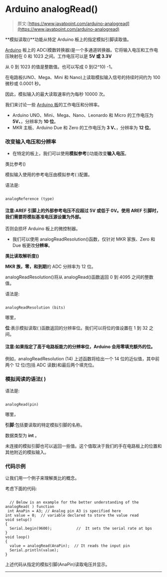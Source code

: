 # Arduino analogRead()

> 原文:[https://www.javatpoint.com/arduino-analogread](https://www.javatpoint.com/arduino-analogread)

**模拟读取()**功能从特定 Arduino 板上的指定模拟引脚读取值。

[Arduino](https://www.javatpoint.com/arduino) 板上的 ADC(模数转换器)是一个多通道转换器。它将输入电压和工作电压映射在 0 和 1023 之间。工作电压可以是 **5V 或 3.3V**

从 0 到 1023 的值是整数值。也可以写成 0 到(2^10) -1。

在电路板(UNO、Mega、Mini 和 Nano)上读取模拟输入信号的持续时间约为 100 微秒或 0.0001 秒。

因此，模拟输入的最大读取速率约为每秒 10000 次。

我们来讨论一些 [Arduino 板](https://www.javatpoint.com/arduino-boards)的工作电压和分辨率。

*   Arduino UNO、Mini、Mega、Nano、Leonardo 和 Micro 的工作电压为 **5V、**，分辨率为 **10 位**。
*   MKR 主板、Arduino Due 和 Zero 的工作电压为 **3 V、**，分辨率为 **12 位**。

### 改变输入电压和分辨率

*   在特定的板上，我们可以使用**模拟参考**()功能改变**输入电压**。

类比参考()

模拟输入使用的参考电压由模拟参考( )配置。

语法是:

```

analogReference (type)

```

#### 注意:AREF 引脚上的外部参考电压不应超过 5V 或低于 0V。使用 AREF 引脚时，我们需要将模拟基准电压源设置为外部。
否则会损坏 Arduino 板上的微控制器。

*   我们可以使用 analogReadResolution()函数，仅针对 MKR 家族、Zero 和 Due 板更改**分辨率**。

**类比读取解析度()**

**MKR 族，零，**和**到期**的 ADC 分辨率为 12 位。

analogReadResolution()将从 analogRead()函数返回 0 到 4095 之间的整数值。

语法是:

```

analogReadResolution (bits)

```

哪里，

**位**:表示模拟读取( )函数返回的分辨率位。我们可以将位的值设置在 1 到 32 之间。

#### 注意:如果指定了高于电路板能力的分辨率位，Arduino 会用零填充额外的位。
例如，analogReadResolution (14)
上述函数将给出一个 14 位的近似值，其中前两个 12 位(包括 ADC 读数)和最后两个填充位。

### 模拟阅读的语法( )

语法是:

```

analogRead(pin)

```

哪里，

**引脚**:包括要读取的特定模拟引脚的名称。

数据类型为 **int** 。

未连接的模拟引脚也可以返回一些值。这个值取决于我们的手在电路板上的位置和其他附近的模拟输入。

### 代码示例

让我们用一个例子来理解类比的概念。

考虑下面的代码:

```

  // Below is an example for the better understanding of the analogRead( ) function 
 int AnaPin = A3; // Analog pin A3 is specified here
int value = 0;  // variable declared to store the value read
void setup() 
{
  Serial.begin(9600);           //  It sets the serial rate at bps
}
void loop() 
{
  value = analogRead(AnaPin);  // It reads the input pin  
  Serial.println(value);          
}

```

上述代码从指定的模拟引脚(AnaPin)读取电压并显示。

* * *